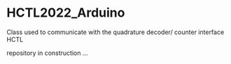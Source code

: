# HCTL2022_Arduino
Class used to communicate with the quadrature decoder/ counter interface HCTL

repository in construction ...
